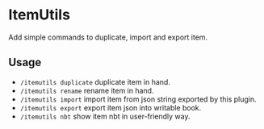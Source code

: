 # ItemUtils
Add simple commands to duplicate, import and export item.

## Usage
- `/itemutils duplicate` duplicate item in hand.
- `/itemutils rename` rename item in hand.
- `/itemutils import` import item from json string exported by this plugin.
- `/itemutils export` export item json into writable book.
- `/itemutils nbt` show item nbt in user-friendly way.
